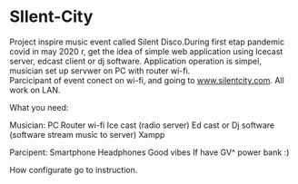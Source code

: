 # SIlent-City

Project inspire music event called Silent Disco.During first etap pandemic covid in may 2020 r, 
get the idea of simple web application using Icecast server, edcast client or dj software.
Application operation is simpel, musician set up servwer on PC with router wi-fi.  
Parcicipant of event conect on wi-fi, and going to www.silentcity.com. All work on LAN.

What you need: 

Musician: 
PC 
Router wi-fi
Ice cast (radio server) 
Ed cast or Dj software (software stream music to server) 
Xampp

Parcipent: 
Smartphone
Headphones
Good vibes
If have GV^  power bank :)

How configurate go to instruction.





